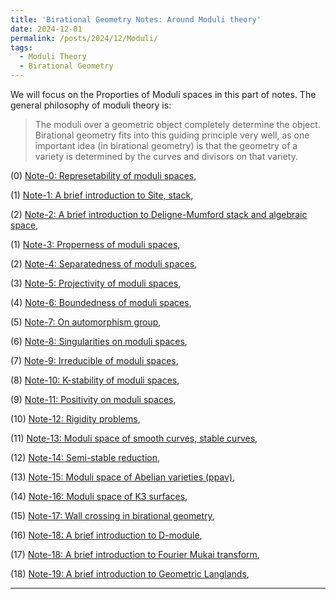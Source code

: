 ```yaml
---
title: 'Birational Geometry Notes: Around Moduli theory'
date: 2024-12-01
permalink: /posts/2024/12/Moduli/
tags:
  - Moduli Theory
  - Birational Geometry
---
```


We will focus on the Proporties of Moduli spaces in this part of notes. The general philosophy of moduli theory is: 
> The moduli over a geometric object completely determine the object. Birational geometry fits into this guiding principle very well, as one important idea (in birational geometry) is that the geometry of a variety is determined by the curves and divisors on that variety.



(0) [Note-0: Represetability of moduli spaces](https://yilimath.github.io/files/Moduli/RepresentableModuli.pdf),

(1) [Note-1: A brief introduction to Site, stack](),

(2) [Note-2: A brief introduction to Deligne-Mumford stack and algebraic space](), 

(1) [Note-3: Properness of moduli spaces](https://yilimath.github.io/files/Moduli/ProperModuli.pdf),

(2) [Note-4: Separatedness of moduli spaces](https://yilimath.github.io/files/Moduli/SeparatModuli.pdf),

(3) [Note-5: Projectivity of moduli spaces](https://yilimath.github.io/files/Moduli/ProjectiveModuli.pdf),

(4) [Note-6: Boundedness of moduli spaces](https://yilimath.github.io/files/Moduli/BoundednessModuli.pdf),

(5) [Note-7: On automorphism group](https://yilimath.github.io/files/Moduli/AutGroup.pdf),

(6) [Note-8: Singularities on moduli spaces](https://yilimath.github.io/files/Moduli/PositiveModuli.pdf),

(7) [Note-9: Irreducible of moduli spaces](https://yilimath.github.io/files/Moduli/IrreducibleModuli.pdf),

(8) [Note-10: K-stability of moduli spaces](https://yilimath.github.io/files/Moduli/Kstable.pdf),

(9) [Note-11: Positivity on moduli spaces](),

(10) [Note-12: Rigidity problems](),

(11) [Note-13: Moduli space of smooth curves, stable curves](https://yilimath.github.io/files/Moduli/ModuliCurve.pdf),

(12) [Note-14: Semi-stable reduction](),

(13) [Note-15: Moduli space of Abelian varieties (ppav)](https://yilimath.github.io/files/Moduli/ModuliAbelian.pdf),

(14) [Note-16: Moduli space of K3 surfaces](https://yilimath.github.io/files/Moduli/ModuliK3.pdf),

(15) [Note-17: Wall crossing in birational geometry](),

(16) [Note-18: A brief introduction to D-module](),

(17) [Note-18: A brief introduction to Fourier Mukai transform](),

(18) [Note-19: A brief introduction to Geometric Langlands](),

---

